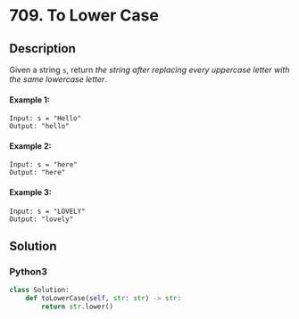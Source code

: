 # 709. To Lower Case

## Description
Given a string `s`, return *the string after replacing every uppercase letter with the same lowercase letter*.

#### Example 1:
```
Input: s = "Hello"
Output: "hello"
```

#### Example 2:
```
Input: s = "here"
Output: "here"
```

#### Example 3:
```
Input: s = "LOVELY"
Output: "lovely"
```


## Solution

### Python3
```python
class Solution:
    def toLowerCase(self, str: str) -> str:
        return str.lower()
```